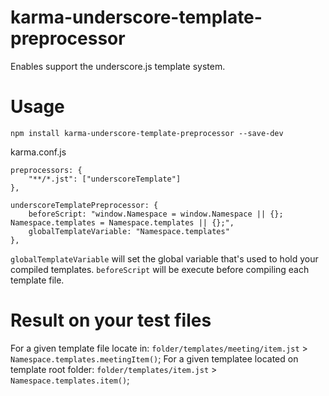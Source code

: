 # karma-underscore-template-preprocessor

Enables support the underscore.js template system.

# Usage

```
npm install karma-underscore-template-preprocessor --save-dev
```

karma.conf.js

```
preprocessors: {
    "**/*.jst": ["underscoreTemplate"]
},

underscoreTemplatePreprocessor: {
    beforeScript: "window.Namespace = window.Namespace || {}; Namespace.templates = Namespace.templates || {};",
    globalTemplateVariable: "Namespace.templates"
},
```

`globalTemplateVariable` will set the global variable that's used to hold your compiled templates.
`beforeScript` will be execute before compiling each template file.


# Result on your test files
For a given template file locate in: `folder/templates/meeting/item.jst` > `Namespace.templates.meetingItem()`;
For a given templatee located on template root folder: `folder/templates/item.jst` > `Namespace.templates.item()`;
